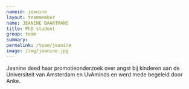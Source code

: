 ```yaml
---
nameid: jeanine
layout: teammember
name: JEANINE BAARTMANS
title: PhD student
group: team
summary: 
permalink: /team/jeanine
image: /img/jeanine.jpg
---
```


Jeanine deed haar promotieonderzoek over angst bij kinderen aan de Universiteit van Amsterdam en UvAminds en werd mede begeleid door Anke.
